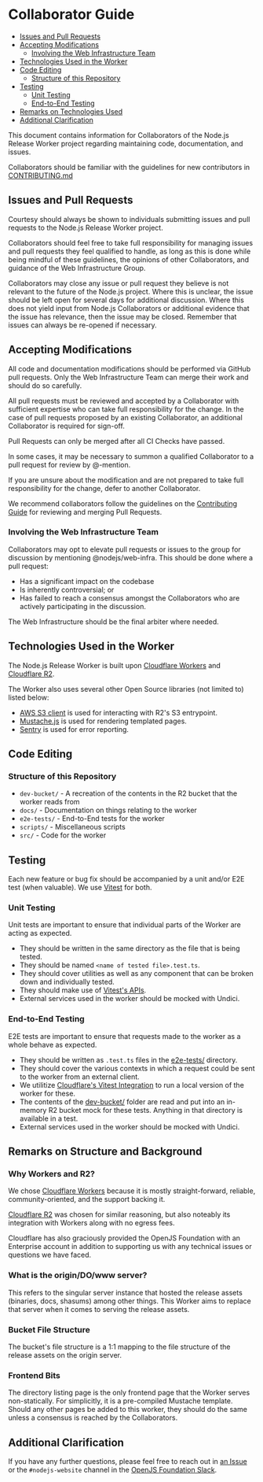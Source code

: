 # Collaborator Guide

- [Issues and Pull Requests](#issues-and-pull-requests)
- [Accepting Modifications](#accepting-modifications)
  - [Involving the Web Infrastructure Team](#involving-the-web-infrastructure-team)
- [Technologies Used in the Worker](#technologies-used-in-the-worker)
- [Code Editing](#code-editing)
  - [Structure of this Repository](#structure-of-this-repository)
- [Testing](#testing)
  - [Unit Testing](#unit-testing)
  - [End-to-End Testing](#end-to-end-testing)
- [Remarks on Technologies Used](#remarks-on-technologies-used)
- [Additional Clarification](#additional-clarification)

This document contains information for Collaborators of the Node.js Release Worker project regarding maintaining code, documentation, and issues.

Collaborators should be familiar with the guidelines for new contributors in [CONTRIBUTING.md](./CONTRIBUTING.md)

## Issues and Pull Requests

Courtesy should always be shown to individuals submitting issues and pull requests to the Node.js Release Worker project.

Collaborators should feel free to take full responsibility for managing issues and pull requests they feel qualified to handle, as long as this is done while being mindful of these guidelines, the opinions of other Collaborators, and guidance of the Web Infrastructure Group.

Collaborators may close any issue or pull request they believe is not relevant to the future of the Node.js project. Where this is unclear, the issue should be left open for several days for additional discussion. Where this does not yield input from Node.js Collaborators or additional evidence that the issue has relevance, then the issue may be closed. Remember that issues can always be re-opened if necessary.

## Accepting Modifications

All code and documentation modifications should be performed via GitHub pull requests. Only the Web Infrastructure Team can merge their work and should do so carefully.

All pull requests must be reviewed and accepted by a Collaborator with sufficient expertise who can take full responsibility for the change. In the case of pull requests proposed by an existing Collaborator, an additional Collaborator is required for sign-off.

Pull Requests can only be merged after all CI Checks have passed.

In some cases, it may be necessary to summon a qualified Collaborator to a pull request for review by @-mention.

If you are unsure about the modification and are not prepared to take full responsibility for the change, defer to another Collaborator.

We recommend collaborators follow the guidelines on the [Contributing Guide](./CONTRIBUTING.md) for reviewing and merging Pull Requests.

### Involving the Web Infrastructure Team

Collaborators may opt to elevate pull requests or issues to the group for discussion by mentioning @nodejs/web-infra. This should be done where a pull request:

- Has a significant impact on the codebase
- Is inherently controversial; or
- Has failed to reach a consensus amongst the Collaborators who are actively participating in the discussion.

The Web Infrastructure should be the final arbiter where needed.

## Technologies Used in the Worker

The Node.js Release Worker is built upon [Cloudflare Workers](https://developers.cloudflare.com/workers/) and [Cloudflare R2](https://developers.cloudflare.com/r2/).

The Worker also uses several other Open Source libraries (not limited to) listed below:

- [AWS S3 client](https://www.npmjs.com/package/@aws-sdk/client-s3) is used for interacting with R2's S3 entrypoint.
- [Mustache.js](https://www.npmjs.com/package/mustache) is used for rendering templated pages.
- [Sentry](https://sentry.io/about) is used for error reporting.

## Code Editing

### Structure of this Repository

- `dev-bucket/` - A recreation of the contents in the R2 bucket that the worker reads from
- `docs/` - Documentation on things relating to the worker
- `e2e-tests/` - End-to-End tests for the worker
- `scripts/` - Miscellaneous scripts
- `src/` - Code for the worker

## Testing

Each new feature or bug fix should be accompanied by a unit and/or E2E test (when valuable).
We use [Vitest](https://vitest.dev/guide/) for both.

### Unit Testing

Unit tests are important to ensure that individual parts of the Worker are acting as expected.

- They should be written in the same directory as the file that is being tested.
- They should be named `<name of tested file>.test.ts`.
- They should cover utilities as well as any component that can be broken down and individually tested.
- They should make use of [Vitest's APIs](https://vitest.dev/guide/).
- External services used in the worker should be mocked with Undici.

### End-to-End Testing

E2E tests are important to ensure that requests made to the worker as a whole behave as expected.

- They should be written as `.test.ts` files in the [e2e-tests/](./e2e-tests/) directory.
- They should cover the various contexts in which a request could be sent to the worker from an external client.
- We utilitize [Cloudflare's Vitest Integration](https://developers.cloudflare.com/workers/testing/vitest-integration/) to run a local version of the worker for these.
- The contents of the [dev-bucket/](./dev-bucket/) folder are read and put into an in-memory R2 bucket mock for these tests. Anything in that directory is available in a test.
- External services used in the worker should be mocked with Undici.

## Remarks on Structure and Background

### Why Workers and R2?

We chose [Cloudflare Workers](https://workers.cloudflare.com) because it is mostly straight-forward, reliable, community-oriented, and the support backing it.

[Cloudflare R2](https://www.cloudflare.com/developer-platform/r2/) was chosen for similar reasoning, but also noteably its integration with Workers along with no egress fees.

Cloudflare has also graciously provided the OpenJS Foundation with an Enterprise account in addition to supporting us with any technical issues or questions we have faced.

### What is the origin/DO/www server?

This refers to the singular server instance that hosted the release assets (binaries, docs, shasums) among other things.
This Worker aims to replace that server when it comes to serving the release assets.

### Bucket File Structure

The bucket's file structure is a 1:1 mapping to the file structure of the release assets on the origin server.

### Frontend Bits

The directory listing page is the only frontend page that the Worker serves non-statically. For simplicitly, it is a pre-compiled Mustache template.
Should any other pages be added to this worker, they should do the same unless a consensus is reached by the Collaborators.

## Additional Clarification

If you have any further questions, please feel free to reach out in [an Issue](https://github.com/nodejs/release-cloudflare-worker/issues/new) or the `#nodejs-website` channel in the [OpenJS Foundation Slack](https://openjsf.org/collaboration).

